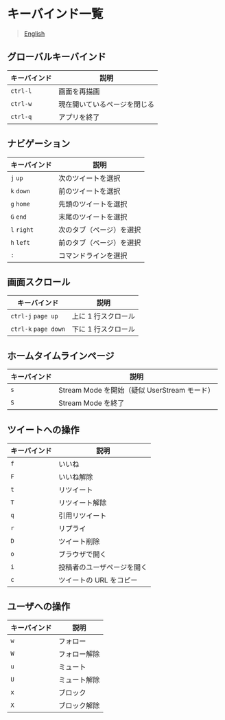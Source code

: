 # キーバインド一覧

> [English](../en/keybindings.md)

## グローバルキーバインド

| キーバインド | 説明                         |
| ------------ | ---------------------------- |
| `ctrl-l`     | 画面を再描画                 |
| `ctrl-w`     | 現在開いているページを閉じる |
| `ctrl-q`     | アプリを終了                 |

## ナビゲーション

| キーバインド | 説明                     |
| ------------ | ------------------------ |
| `j` `up`     | 次のツイートを選択       |
| `k` `down`   | 前のツイートを選択       |
| `g` `home`   | 先頭のツイートを選択     |
| `G` `end`    | 末尾のツイートを選択     |
| `l` `right`  | 次のタブ（ページ）を選択 |
| `h` `left`   | 前のタブ（ページ）を選択 |
| `:`          | コマンドラインを選択     |

## 画面スクロール

| キーバインド         | 説明                |
| -------------------- | ------------------- |
| `ctrl-j` `page up`   | 上に 1 行スクロール |
| `ctrl-k` `page down` | 下に 1 行スクロール |

## ホームタイムラインページ

| キーバインド | 説明                                         |
| ------------ | -------------------------------------------- |
| `s`          | Stream Mode を開始（疑似 UserStream モード） |
| `S`          | Stream Mode を終了                           |

## ツイートへの操作

| キーバインド | 説明                       |
| ------------ | -------------------------- |
| `f`          | いいね                     |
| `F`          | いいね解除                 |
| `t`          | リツイート                 |
| `T`          | リツイート解除             |
| `q`          | 引用リツイート             |
| `r`          | リプライ                   |
| `D`          | ツイート削除               |
| `o`          | ブラウザで開く             |
| `i`          | 投稿者のユーザページを開く |
| `c`          | ツイートの URL をコピー    |

## ユーザへの操作

| キーバインド | 説明         |
| ------------ | ------------ |
| `w`          | フォロー     |
| `W`          | フォロー解除 |
| `u`          | ミュート     |
| `U`          | ミュート解除 |
| `x`          | ブロック     |
| `X`          | ブロック解除 |
